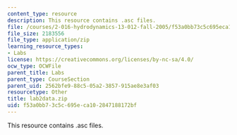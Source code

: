 ```yaml
---
content_type: resource
description: This resource contains .asc files.
file: /courses/2-016-hydrodynamics-13-012-fall-2005/f53a0bb73c5c695eca102847188172bf_lab2data.zip
file_size: 2183556
file_type: application/zip
learning_resource_types:
- Labs
license: https://creativecommons.org/licenses/by-nc-sa/4.0/
ocw_type: OCWFile
parent_title: Labs
parent_type: CourseSection
parent_uid: 2562bfe9-88c5-05a2-3857-915ae8e3af03
resourcetype: Other
title: lab2data.zip
uid: f53a0bb7-3c5c-695e-ca10-2847188172bf
---
```

This resource contains .asc files.